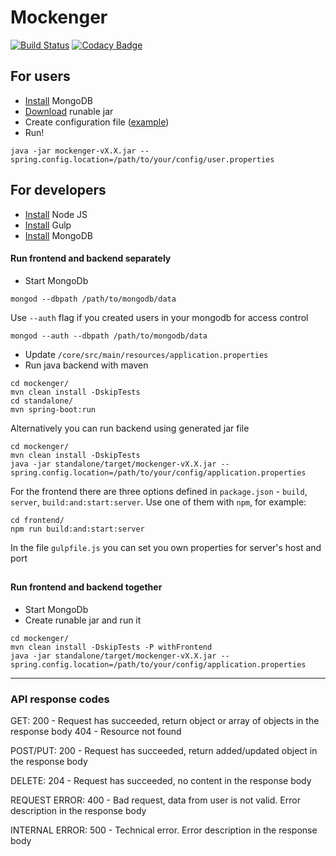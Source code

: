 # Mockenger
[![Build Status](https://semaphoreci.com/api/v1/dryazanov/mockenger/branches/develop/badge.svg)](https://semaphoreci.com/dryazanov/mockenger)
[![Codacy Badge](https://api.codacy.com/project/badge/grade/4cfcf88539ba49be8ed773807b312405)](https://www.codacy.com/app/dryazanov/mockenger)


## For users

* [Install](https://www.mongodb.com) MongoDB
* [Download](https://github.com/dryazanov/mockenger/releases/latest) runable jar
* Create configuration file ([example](https://github.com/dryazanov/mockenger/blob/develop/examples/user.properties))
* Run!
```
java -jar mockenger-vX.X.jar --spring.config.location=/path/to/your/config/user.properties
```

## For developers

* [Install](https://nodejs.org) Node JS
* [Install](https://gulpjs.com/) Gulp
* [Install](https://www.mongodb.com) MongoDB


#### Run frontend and backend separately

* Start MongoDb
```
mongod --dbpath /path/to/mongodb/data
```

Use `--auth` flag if you created users in your mongodb for access control
```
mongod --auth --dbpath /path/to/mongodb/data
```
* Update `/core/src/main/resources/application.properties`
* Run java backend with maven
```
cd mockenger/
mvn clean install -DskipTests
cd standalone/
mvn spring-boot:run
```

Alternatively you can run backend using generated jar file
```
cd mockenger/
mvn clean install -DskipTests
java -jar standalone/target/mockenger-vX.X.jar --spring.config.location=/path/to/your/config/application.properties
```

For the frontend there are three options defined in `package.json` - `build`, `server`, `build:and:start:server`. Use one of them with `npm`, for example:
```
cd frontend/
npm run build:and:start:server
```
In the file `gulpfile.js` you can set you own properties for server's host and port 

##
#### Run frontend and backend together
* Start MongoDb
* Create runable jar and run it
```
cd mockenger/
mvn clean install -DskipTests -P withFrontend
java -jar standalone/target/mockenger-vX.X.jar --spring.config.location=/path/to/your/config/application.properties
```

- - - -
### API response codes
GET: 200 - Request has succeeded, return object or array of objects in the response body 404 - Resource not found

POST/PUT: 200 - Request has succeeded, return added/updated object in the response body

DELETE: 204 - Request has succeeded, no content in the response body

REQUEST ERROR: 400 - Bad request, data from user is not valid. Error description in the response body

INTERNAL ERROR: 500 - Technical error. Error description in the response body
